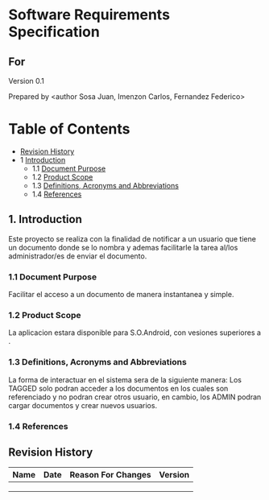 # Software Requirements Specification
## For <notifications>

Version 0.1

Prepared by <author Sosa Juan, Imenzon Carlos, Fernandez Federico>

<organization>  
	
<date created> 

Table of Contents
=================
* [Revision History](#revision-history)
* 1 [Introduction](#1-introduction)
  * 1.1 [Document Purpose](#11-document-purpose)
  * 1.2 [Product Scope](#12-product-scope)
  * 1.3 [Definitions, Acronyms and Abbreviations](#13-definitions-acronyms-and-abbreviations)
  * 1.4 [References](#14-references) 





## 1. Introduction
Este proyecto se realiza con la finalidad de notificar a un usuario que tiene un documento donde se lo nombra y
ademas facilitarle la tarea al/los administrador/es de enviar el documento.

### 1.1 Document Purpose
Facilitar el acceso a un documento de manera instantanea y simple.

### 1.2 Product Scope
La aplicacion estara disponible para S.O.Android, con vesiones superiores a .

### 1.3 Definitions, Acronyms and Abbreviations
La forma de interactuar en el sistema sera de la siguiente manera:
Los TAGGED solo podran acceder a los documentos en los cuales son referenciado y no podran crear otros usuario, en cambio, los ADMIN podran cargar documentos y crear nuevos usuarios.

### 1.4 References





## Revision History
| Name | Date    | Reason For Changes  | Version   |
| ---- | ------- | ------------------- | --------- |
|      |         |                     |           |
|      |         |                     |           |
|      |         |                     |           |
